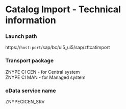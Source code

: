 # Catalog Import - Technical information

### Launch path
https://`host:port`/sap/bc/ui5_ui5/sap/zftcatimport

### Transport package
ZNYPE CI CEN - for Central system<br>
ZNYPE CI MAN - for Managed system

### oData service name
ZNYPECICEN_SRV

